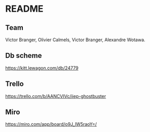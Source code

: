 # README

## Team
Victor Branger, Olivier Calmels, Victor Branger, Alexandre Wotawa.

## Db scheme
https://kitt.lewagon.com/db/24779

## Trello
https://trello.com/b/AANCVIVc/iiep-ghostbuster

## Miro
https://miro.com/app/board/o9J_lW5raoY=/
